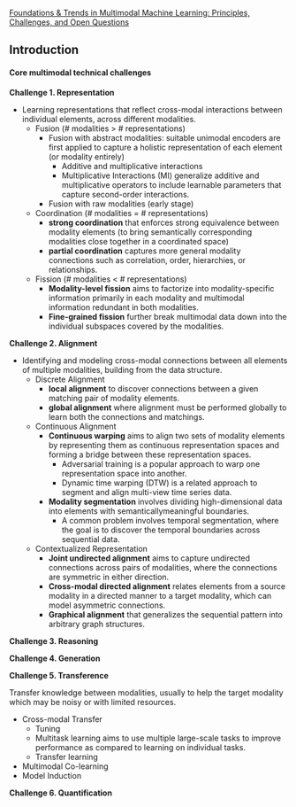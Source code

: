 [Foundations & Trends in Multimodal Machine Learning: Principles, Challenges, and Open Questions](https://arxiv.org/pdf/2209.03430)
## Introduction

#### Core multimodal technical challenges

**Challenge 1. Representation**
- Learning representations that reflect cross-modal interactions between individual elements, across different modalities.
  - Fusion (# modalities > # representations)
    - Fusion with abstract modalities: suitable unimodal encoders are first applied to capture a holistic representation of each element (or modality entirely)
      - Additive and multiplicative interactions
      - Multiplicative Interactions (MI) generalize additive and multiplicative operators to include learnable parameters that capture second-order interactions.
    - Fusion with raw modalities (early stage)
  - Coordination (# modalities = # representations)
    - **strong coordination** that enforces strong equivalence between modality elements (to bring semantically corresponding modalities close together in a coordinated space)
    - **partial coordination** captures more general modality connections such as correlation, order, hierarchies, or relationships.
  - Fission (# modalities < # representations)
    - **Modality-level fission** aims to factorize into modality-specific information primarily in each modality and multimodal information redundant in both modalities.
    - **Fine-grained fission** further break multimodal data down into the individual subspaces covered by the modalities.

**Challenge 2. Alignment**
- Identifying and modeling cross-modal connections between all elements of multiple modalities, building from the data structure.
  - Discrete Alignment
    - **local alignment** to discover connections between a given matching pair of modality elements.
    - **global alignment** where alignment must be performed globally to learn both the connections and matchings.
  - Continuous Alignment
    - **Continuous warping** aims to align two sets of modality elements by representing them as continuous representation spaces and forming a bridge between these representation spaces.
      - Adversarial training is a popular approach to warp one representation space into another.
      - Dynamic time warping (DTW) is a related approach to segment and align multi-view time series data.
    - **Modality segmentation** involves dividing high-dimensional data into elements with semanticallymeaningful boundaries.
      - A common problem involves temporal segmentation, where the goal is to discover the temporal boundaries across sequential data.
  - Contextualized Representation
    - **Joint undirected alignment** aims to capture undirected connections across pairs of modalities, where the connections are symmetric in either direction.
    - **Cross-modal directed alignment** relates elements from a source modality in a directed manner to a target modality, which can model asymmetric connections.
    - **Graphical alignment** that generalizes the sequential pattern into arbitrary graph structures.

**Challenge 3. Reasoning**

**Challenge 4. Generation**

**Challenge 5. Transference**

Transfer knowledge between modalities, usually to help the target modality which may be noisy or with limited resources.
- Cross-modal Transfer
  - Tuning
  - Multitask learning aims to use multiple large-scale tasks to improve performance as compared to learning on individual tasks.
  - Transfer learning
- Multimodal Co-learning
- Model Induction

**Challenge 6. Quantification**

